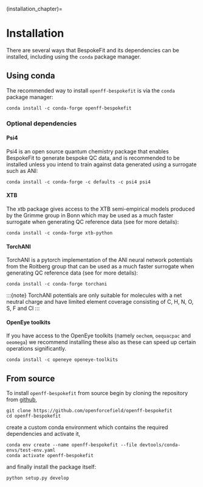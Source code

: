 (installation_chapter)=
# Installation

There are several ways that BespokeFit and its dependencies can be installed, including using the `conda` 
package manager.

## Using conda

The recommended way to install `openff-bespokefit` is via the `conda` package manager:

```shell
conda install -c conda-forge openff-bespokefit
```

### Optional dependencies

#### Psi4

Psi4 is an open source quantum chemistry package that enables BespokeFit to generate bespoke QC data, and is 
recommended to be installed unless you intend to train against data generated using a surrogate such as ANI:

```shell
conda install -c conda-forge -c defaults -c psi4 psi4
```

#### XTB

The xtb package gives access to the XTB semi-empirical models produced by the Grimme group in Bonn which may be used 
as a much faster surrogate when generating QC reference data (see [](quick_start_chapter) for more details):

```shell
conda install -c conda-forge xtb-python
```

#### TorchANI

TorchANI is a pytorch implementation of the ANI neural network potentials from the Roitberg group that can be used as 
a much faster surrogate when generating QC reference data (see [](quick_start_chapter) for more details):

```shell
conda install -c conda-forge torchani
```

:::{note}
TorchANI potentials are only suitable for molecules with a net neutral charge and have limited element coverage 
consisting of C, H, N, O, S, F and Cl
:::

#### OpenEye toolkits

If you have access to the OpenEye toolkits (namely `oechem`, `oequacpac` and `oeomega`) we recommend installing
these also as these can speed up certain operations significantly.

```shell
conda install -c openeye openeye-toolkits
```

## From source

To install `openff-bespokefit` from source begin by cloning the repository from 
[github](https://github.com/openforcefield/openff-bespokefit),

```shell
git clone https://github.com/openforcefield/openff-bespokefit
cd openff-bespokefit
```

create a custom conda environment which contains the required dependencies and activate it,

```shell
conda env create --name openff-bespokefit --file devtools/conda-envs/test-env.yaml
conda activate openff-bespokefit
```
and finally install the package itself:

```shell
python setup.py develop
```
